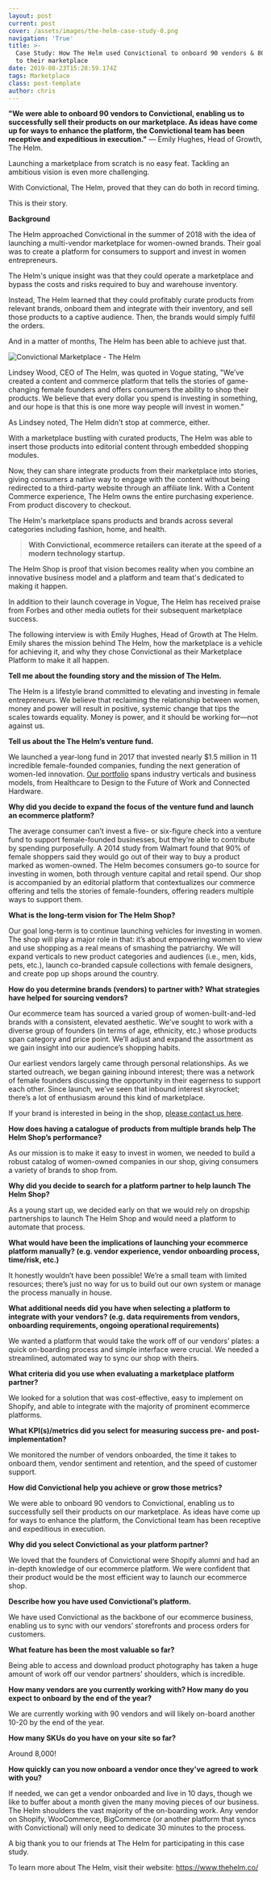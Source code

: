 ```yaml
---
layout: post
current: post
cover: /assets/images/the-helm-case-study-0.png
navigation: 'True'
title: >-
  Case Study: How The Helm used Convictional to onboard 90 vendors & 8000 SKUs
  to their marketplace
date: 2019-08-23T15:28:59.174Z
tags: Marketplace
class: post-template
author: chris
---
```

**"We were able to onboard 90 vendors to Convictional, enabling us to successfully sell their products on our marketplace. As ideas have come up for ways to enhance the platform, the Convictional team has been receptive and expeditious in execution."** — Emily Hughes, Head of Growth, The Helm.

Launching a marketplace from scratch is no easy feat. Tackling an ambitious vision is even more challenging. 

With Convictional, The Helm, proved that they can do both in record timing. 

This is their story. 

**Background**

The Helm approached Convictional in the summer of 2018 with the idea of launching a multi-vendor marketplace for women-owned brands. Their goal was to create a platform for consumers to support and invest in women entrepreneurs. 

The Helm's unique insight was that they could operate a marketplace and bypass the costs and risks required to buy and warehouse inventory. 

Instead, The Helm learned that they could profitably curate products from relevant brands, onboard them and integrate with their inventory, and sell those products to a captive audience. Then, the brands would simply fulfil the orders. 

And in a matter of months, The Helm has been able to achieve just that. 

![Convictional Marketplace - The Helm](/assets/images/the-helm.gif)

Lindsey Wood, CEO of The Helm, was quoted in Vogue stating, "We’ve created a content and commerce platform that tells the stories of game-changing female founders and offers consumers the ability to shop their products. We believe that every dollar you spend is investing in something, and our hope is that this is one more way people will invest in women.”

As Lindsey noted, The Helm didn't stop at commerce, either. 

With a marketplace bustling with curated products, The Helm was able to insert those products into editorial content through embedded shopping modules. 

Now, they can share integrate products from their marketplace into stories, giving consumers a native way to engage with the content without being redirected to a third-party website through an affiliate link. With a Content Commerce experience, The Helm owns the entire purchasing experience. From product discovery to checkout. 

The Helm's marketplace spans products and brands across several categories including fashion, home, and health.

> **With Convictional, ecommerce retailers can iterate at the speed of a modern technology startup.**
>
>  

The Helm Shop is proof that vision becomes reality when you combine an innovative business model and a platform and team that's dedicated to making it happen. 

In addition to their launch coverage in Vogue, The Helm has received praise from Forbes and other media outlets for their subsequent marketplace success.

The following interview is with Emily Hughes, Head of Growth at The Helm. Emily shares the mission behind The Helm, how the marketplace is a vehicle for achieving it, and why they chose Convictional as their Marketplace Platform to make it all happen. 



**Tell me about the founding story and the mission of The Helm.** 

The Helm is a lifestyle brand committed to elevating and investing in female entrepreneurs. We believe that reclaiming the relationship between women, money and power will result in positive, systemic change that tips the scales towards equality. Money is power, and it should be working for—not against us.

**Tell us about the The Helm’s venture fund.** 

We launched a year-long fund in 2017 that invested nearly $1.5 million in 11 incredible female-founded companies, funding the next generation of women-led innovation. [Our portfolio](https://www.thehelm.co/fund/our-portfolio/) spans industry verticals and business models, from Healthcare to Design to the Future of Work and Connected Hardware. 

**Why did you decide to expand the focus of the venture fund and launch an ecommerce platform?**

The average consumer can’t invest a five- or six-figure check into a venture fund to support female-founded businesses, but they’re able to contribute by spending purposefully. A 2014 study from Walmart found that 90% of female shoppers said they would go out of their way to buy a product marked as women-owned. The Helm becomes consumers go-to source for investing in women, both through venture capital and retail spend. Our shop is accompanied by an editorial platform that contextualizes our commerce offering and tells the stories of female-founders, offering readers multiple ways to support them.

**What is the long-term vision for The Helm Shop?** 

Our goal long-term is to continue launching vehicles for investing in women. The shop will play a major role in that: it’s about empowering women to view and use shopping as a real means of smashing the patriarchy. We will expand verticals to new product categories and audiences (i.e., men, kids, pets, etc.), launch co-branded capsule collections with female designers, and create pop up shops around the country. 

**How do you determine brands (vendors) to partner with? What strategies have helped for sourcing vendors?**

Our ecommerce team has sourced a varied group of women-built-and-led brands with a consistent, elevated aesthetic. We’ve sought to work with a diverse group of founders (in terms of age, ethnicity, etc.) whose products span category and price point. We’ll adjust and expand the assortment as we gain insight into our audience’s shopping habits. 

Our earliest vendors largely came through personal relationships. As we started outreach, we began gaining inbound interest; there was a network of female founders discussing the opportunity in their eagerness to support each other. Since launch, we’ve seen that inbound interest skyrocket; there’s a lot of enthusiasm around this kind of marketplace.

If your brand is interested in being in the shop, [please contact us here](https://www.thehelm.co/product-contact/). 

**How does having a catalogue of products from multiple brands help The Helm Shop’s performance?** 

As our mission is to make it easy to invest in women, we needed to build a robust catalog of women-owned companies in our shop, giving consumers a variety of brands to shop from. 

**Why did you decide to search for a platform partner to help launch The Helm Shop?** 

As a young start up, we decided early on that we would rely on dropship partnerships to launch The Helm Shop and would need a platform to automate that process. 

**What would have been the implications of launching your ecommerce platform manually? (e.g. vendor experience, vendor onboarding process, time/risk, etc.)** 

It honestly wouldn’t have been possible! We’re a small team with limited resources; there’s just no way for us to build out our own system or manage the process manually in house.

**What additional needs did you have when selecting a platform to integrate with your vendors? (e.g. data requirements from vendors, onboarding requirements, ongoing operational requirements)**

We wanted a platform that would take the work off of our vendors’ plates: a quick on-boarding process and simple interface were crucial. We needed a streamlined, automated way to sync our shop with theirs.

**What criteria did you use when evaluating a marketplace platform partner?**

We looked for a solution that was cost-effective, easy to implement on Shopify, and able to integrate with the majority of prominent ecommerce platforms. 

**What KPI(s)/metrics did you select for measuring success pre- and post-implementation?** 

We monitored the number of vendors onboarded, the time it takes to onboard them, vendor sentiment and retention, and the speed of customer support.

**How did Convictional help you achieve or grow those metrics?**

We were able to onboard 90 vendors to Convictional, enabling us to successfully sell their products on our marketplace. As ideas have come up for ways to enhance the platform, the Convictional team has been receptive and expeditious in execution.

**Why did you select Convictional as your platform partner?**

We loved that the founders of Convictional were Shopify alumni and had an in-depth knowledge of our ecommerce platform. We were confident that their product would be the most efficient way to launch our ecommerce shop. 

**Describe how you have used Convictional’s platform.**

We have used Convictional as the backbone of our ecommerce business, enabling us to sync with our vendors’ storefronts and process orders for customers. 

**What feature has been the most valuable so far?** 

Being able to access and download product photography has taken a huge amount of work off our vendor partners’ shoulders, which is incredible.

**How many vendors are you currently working with? How many do you expect to onboard by the end of the year?** 

We are currently working with 90 vendors and will likely on-board another 10-20 by the end of the year.

**How many SKUs do you have on your site so far?** 

Around 8,000!

**How quickly can you now onboard a vendor once they've agreed to work with you?** 

If needed, we can get a vendor onboarded and live in 10 days, though we like to buffer about a month given the many moving pieces of our business. The Helm shoulders the vast majority of the on-boarding work. Any vendor on Shopify, WooCommerce, BigCommerce (or another platform that syncs with Convictional) will only need to dedicate 30 minutes to the process.



A big thank you to our friends at The Helm for participating in this case study. 

To learn more about The Helm, visit their website: https://www.thehelm.co/
